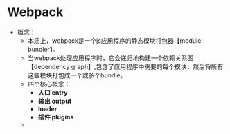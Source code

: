 # Webpack

- 概念：
  - 本质上，webpack是一个js应用程序的静态模块打包器【module bundler】。
  - 当webpack处理应用程序时，它会递归地构建一个依赖关系图【dependency graph】,包含了应用程序中需要的每个模块，然后将所有这些模块打包成一个或多个bundle。
  - 四个核心概念：
    - **入口 entry**
    - **输出 output**
    - **loader**
    - **插件 plugins**
  - 